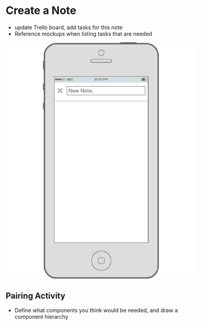 # Create a Note
- update Trello board, add tasks for this note
- Reference mockups when listing tasks that are needed

![Create Note Mockup](images/02-create-note.png)

## Pairing Activity
- Define what components you think would be needed, and draw a component hierarchy


